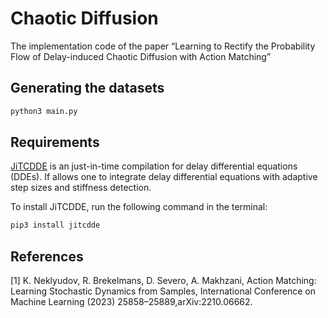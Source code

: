 # Chaotic Diffusion
The implementation code of the paper “Learning to Rectify the Probability Flow of Delay-induced Chaotic Diffusion with Action Matching”


Generating the datasets
------------------
```bash
python3 main.py
```

Requirements
-------------------
[JiTCDDE](https://github.com/neurophysik/jitcdde) is an just-in-time compilation for delay differential equations (DDEs). If allows one to integrate delay differential equations with adaptive step sizes and stiffness detection.

To install JiTCDDE, run the following command in the terminal:
```bash
pip3 install jitcdde
```


References
-------------------

[1] K. Neklyudov, R. Brekelmans, D. Severo, A. Makhzani, Action Matching: Learning Stochastic Dynamics from Samples,
International Conference on Machine Learning (2023) 25858–25889,arXiv:2210.06662.